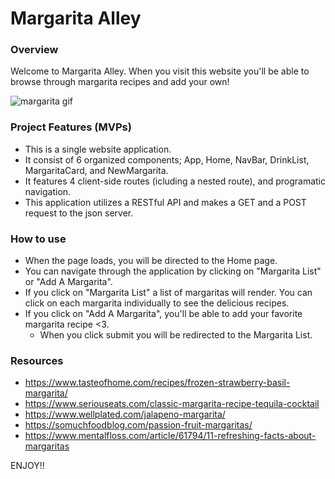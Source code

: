 # Margarita Alley

### Overview
Welcome to Margarita Alley. When you visit this website you'll be able to browse through margarita recipes and add your own!

![margarita gif](https://user-images.githubusercontent.com/91964904/158040880-5b5e4bc6-bc70-49b7-8d7e-9e62b3e98818.gif)

### Project Features (MVPs)
- This is a single website application.
- It consist of 6 organized components; App, Home, NavBar, DrinkList, MargaritaCard, and NewMargarita.
- It features 4 client-side routes (icluding a nested route), and programatic navigation.
- This application utilizes a RESTful API and makes a GET and a POST request to the json server.

### How to use
- When the page loads, you will be directed to the Home page.
- You can navigate through the application by clicking on "Margarita List" or "Add A Margarita".
- If you click on "Margarita List" a list of margaritas will render. You can click on each margarita individually to see the delicious recipes.
- If you click on "Add A Margarita", you'll be able to add your favorite margarita recipe <3.
    - When you click submit you will be redirected to the Margarita List.


### Resources

- https://www.tasteofhome.com/recipes/frozen-strawberry-basil-margarita/
- https://www.seriouseats.com/classic-margarita-recipe-tequila-cocktail
- https://www.wellplated.com/jalapeno-margarita/
- https://somuchfoodblog.com/passion-fruit-margaritas/
- https://www.mentalfloss.com/article/61794/11-refreshing-facts-about-margaritas

ENJOY!!

